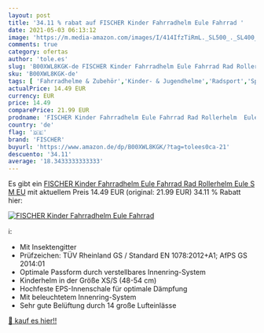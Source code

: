 ```yaml
---
layout: post
title: '34.11 % rabat auf FISCHER Kinder Fahrradhelm Eule Fahrrad '
date: 2021-05-03 06:13:12
image: 'https://m.media-amazon.com/images/I/414IfzTiRmL._SL500_._SL400_.jpg'
comments: true
category: ofertas
author: 'tole.es'
slug: 'B00XWL8KGK-de FISCHER Kinder Fahrradhelm Eule Fahrrad Rad Rollerhelm...'
sku: 'B00XWL8KGK-de'
tags: [ 'Fahrradhelme & Zubehör','Kinder- & Jugendhelme','Radsport','Sport','Sport & Freizeit','Sportausrüstung & -bekleidung','fischer', ]
actualPrice: 14.49 EUR
currency: EUR
price: 14.49
comparePrice: 21.99 EUR
prodname: 'FISCHER Kinder Fahrradhelm Eule Fahrrad Rad Rollerhelm  Eule  S M EU'
country: 'de'
flag: '🇩🇪'
brand: 'FISCHER'
buyurl: 'https://www.amazon.de/dp/B00XWL8KGK/?tag=tolees0ca-21'
descuento: '34.11'
average: '18.3433333333333'
---
```


Es gibt ein [FISCHER Kinder Fahrradhelm Eule Fahrrad Rad Rollerhelm  Eule  S M EU](https://www.amazon.de/dp/B00XWL8KGK/?tag=tolees0ca-21) mit aktuellem Preis 14.49 EUR (original: 21.99 EUR) 34.11 % Rabatt hier:

[![FISCHER Kinder Fahrradhelm Eule Fahrrad ](https://m.media-amazon.com/images/I/414IfzTiRmL._SL500_._SL400_.jpg)](https://www.amazon.de/dp/B00XWL8KGK/?tag=tolees0ca-21)

ℹ️:

- Mit Insektengitter
- Prüfzeichen: TÜV Rheinland GS / Standard EN 1078:2012+A1; AfPS GS 2014:01
- Optimale Passform durch verstellbares Innenring-System
- Kinderhelm in der Größe XS/S (48-54 cm)
- Hochfeste EPS-Innenschale für optimale Dämpfung
- Mit beleuchtetem Innenring-System
- Sehr gute Belüftung durch 14 große Lufteinlässe

[🛒 kauf es hier!!](https://www.amazon.de/dp/B00XWL8KGK/?tag=tolees0ca-21)
